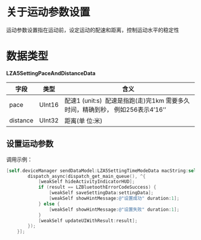 <a name="739DD"></a>
# 关于运动参数设置
运动参数设置指在运动前，设定运动的配速和距离，控制运动水平的稳定性
<a name="bteRh"></a>
# 数据类型
**LZA5SettingPaceAndDistanceData**

| 字段 | 类型 | 含义 |
| --- | --- | --- |
| pace | UInt16 | 配速1 (unit:s)  配速是指跑(走)完1km 需要多久时间，精确到秒， 例如256表示4’16’’ |
| distance | UInt32 | 距离(单 位:米) |


<a name="NCJAa"></a>
## 设置运动参数

调用示例：
```objectivec
[self.deviceManager sendDataModel:LZA5SettingTimeModeData macString:self.device.mac completion:^(LZBluetoothErrorCode result, id resp) {
        dispatch_async(dispatch_get_main_queue(), ^{
            [weakSelf hideActivityIndicatorHUD];
            if (result == LZBluetoothErrorCodeSuccess) {
                [weakSelf saveSettingData:settingData];
                [weakSelf showHintMessage:@"设置成功" duration:1];
            } else {
                [weakSelf showHintMessage:@"设置失败" duration:1];
            }
            [weakSelf updateUIWithResult:result];
        });
    }];
```

<br />

